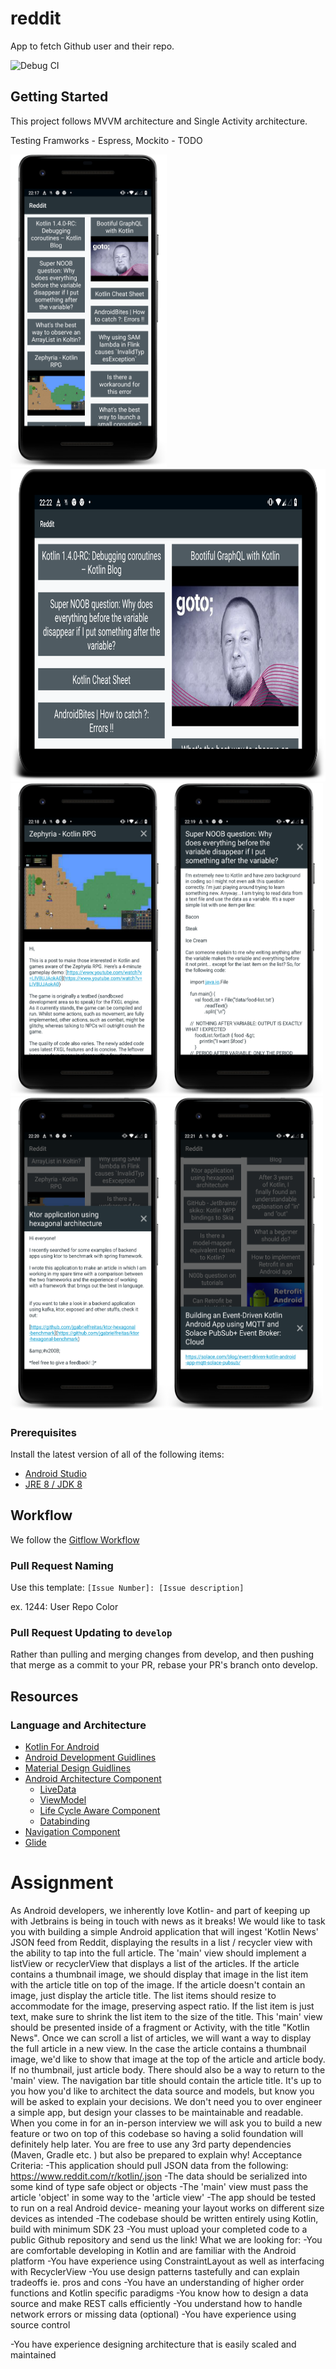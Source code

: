 # reddit

App to fetch Github user and their repo.

![Debug CI](https://github.com/tasneembohra/reddit/workflows/Debug%20CI/badge.svg?branch=master)


## Getting Started

This project follows MVVM architecture and Single Activity architecture.

Testing Framworks - Espress, Mockito - TODO

<img src="https://github.com/tasneembohra/reddit/blob/master/screenshot/home.png" alt="alt text" width="250" height="500"/><img src="https://github.com/tasneembohra/reddit/blob/master/screenshot/list-land.png" alt="alt text" width="750" height="500"/>
<img src="https://github.com/tasneembohra/reddit/blob/master/screenshot/detail1.png" alt="alt text" width="250" height="500"/><img src="https://github.com/tasneembohra/reddit/blob/master/screenshot/detail2.png" alt="alt text" width="250" height="500"/><img src="https://github.com/tasneembohra/reddit/blob/master/screenshot/detail3.png" alt="alt text" width="250" height="500"/><img src="https://github.com/tasneembohra/reddit/blob/master/screenshot/detail4.png" alt="alt text" width="250" height="500"/>

### Prerequisites

Install the latest version of all of the following items:
- [Android Studio](https://developer.android.com/studio/)
- [JRE 8 / JDK 8](https://www.oracle.com/java/technologies/javase/javase-jdk8-downloads.html)


## Workflow

We follow the [Gitflow Workflow](https://www.atlassian.com/git/tutorials/comparing-workflows/gitflow-workflow)

### Pull Request Naming

Use this template: `[Issue Number]: [Issue description]`

ex. 1244: User Repo Color

### Pull Request Updating to `develop`

Rather than pulling and merging changes from develop, and then pushing that merge as a commit to your PR, rebase your PR's branch onto develop.

## Resources

### Language and Architecture

- [Kotlin For Android](https://kotlinlang.org/docs/reference/android-overview.html)
- [Android Development Guidlines](https://developer.android.com/)
- [Material Design Guidlines](https://material.io/design)
- [Android Architecture Component](https://developer.android.com/topic/libraries/architecture)
  - [LiveData](https://developer.android.com/topic/libraries/architecture/livedata)
  - [ViewModel](https://developer.android.com/topic/libraries/architecture/viewmodel)
  - [Life Cycle Aware Component](https://developer.android.com/topic/libraries/architecture/lifecycle)
  - [Databinding](https://developer.android.com/topic/libraries/data-binding)
- [Navigation Component](https://developer.android.com/guide/navigation)
- [Glide](https://github.com/bumptech/glide)

# Assignment

As Android developers, we inherently love Kotlin- and part of keeping up with Jetbrains is being in touch with news as it breaks! We would like to task you with building a simple Android application that will ingest 'Kotlin News' JSON feed from Reddit, displaying the results in a list / recycler view with the ability to tap into the full article.
The 'main' view should implement a listView or recyclerView that displays a list of the articles. If the article contains a thumbnail image, we should display that image in the list item with the article title on top of the image. If the article doesn't contain an image, just display the article title. The list items should resize to accommodate for the image, preserving aspect ratio. If the list item is just text, make sure to shrink the list item to the size of the title. This 'main' view should be presented inside of a fragment or Activity, with the title "Kotlin News".
Once we can scroll a list of articles, we will want a way to display the full article in a new view. In the case the article contains a thumbnail image, we'd like to show that image at the top of the article and article body. If no thumbnail, just article body. There should also be a way to return to the 'main' view. The navigation bar title should contain the article title.
It's up to you how you'd like to architect the data source and models, but know you will be asked to explain your decisions. We don't need you to over engineer a simple app, but design your classes to be maintainable and readable. When you come in for an in-person interview we will ask you to build a new feature or two on top of this codebase so having a solid foundation will definitely help later. You are free to use any 3rd party dependencies (Maven, Gradle etc. ) but also be prepared to explain why!
Acceptance Criteria:
-This application should pull JSON data from the following: https://www.reddit.com/r/kotlin/.json
-The data should be serialized into some kind of type safe object or objects
-The 'main' view must pass the article 'object' in some way to the 'article view'
-The app should be tested to run on a real Android device- meaning your layout works on different size devices as intended
-The codebase should be written entirely using Kotlin, build with minimum SDK 23
-You must upload your completed code to a public Github repository and send us the link!
What we are looking for:
-You are comfortable developing in Kotlin and are familiar with the Android platform -You have experience using ConstraintLayout as well as interfacing with RecyclerView -You use design patterns tastefully and can explain tradeoffs ie. pros and cons
-You have an understanding of higher order functions and Kotlin specific paradigms -You know how to design a data source and make REST calls efficiently
-You understand how to handle network errors or missing data (optional) -You have experience using source control
 
-You have experience designing architecture that is easily scaled and maintained
